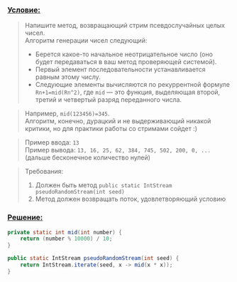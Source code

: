 ### [Условие:]()

>Напишите метод, возвращающий стрим псевдослучайных целых чисел.   
Алгоритм генерации чисел следующий:
>- Берется какое-то начальное неотрицательное число (оно будет передаваться в ваш метод 
проверяющей системой).  
>- Первый элемент последовательности устанавливается равным этому числу.  
>- Следующие элементы вычисляются по рекуррентной формуле `Rn+1=mid(Rn^2)`, 
где `mid` — это функция, выделяющая второй, третий и четвертый разряд переданного числа.  

>Например, `mid(123456)=345`.  
Алгоритм, конечно, дурацкий и не выдерживающий никакой критики, но для практики работы со стримами сойдет :)

>Пример ввода: `13`  
Пример вывода: `13, 16, 25, 62, 384, 745, 502, 200, 0, ...` (дальше бесконечное количество нулей)

>Требования:
>1. Должен быть метод `public static IntStream pseudoRandomStream(int seed)`
>2. Метод должен возвращать поток, удовлетворяющий условию

### [Решение:]()
```java
private static int mid(int number) {
    return (number % 10000) / 10;
}

public static IntStream pseudoRandomStream(int seed) {
    return IntStream.iterate(seed, x -> mid(x * x));
}
```
